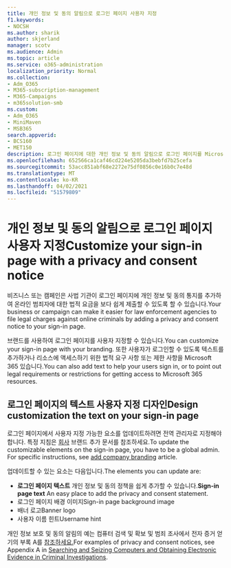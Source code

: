 ```yaml
---
title: 개인 정보 및 동의 알림으로 로그인 페이지 사용자 지정
f1.keywords:
- NOCSH
ms.author: sharik
author: skjerland
manager: scotv
ms.audience: Admin
ms.topic: article
ms.service: o365-administration
localization_priority: Normal
ms.collection:
- Adm_O365
- M365-subscription-management
- M365-Campaigns
- m365solution-smb
ms.custom:
- Adm_O365
- MiniMaven
- MSB365
search.appverid:
- BCS160
- MET150
description: 로그인 페이지에 대한 개인 정보 및 동의 알림으로 로그인 페이지를 Microsoft 365.
ms.openlocfilehash: 652566ca1caf46cd224e5205da3bebfd7b25cefa
ms.sourcegitcommit: 53acc851abf68e2272e75df0856c0e16b0c7e48d
ms.translationtype: MT
ms.contentlocale: ko-KR
ms.lasthandoff: 04/02/2021
ms.locfileid: "51579809"
---
```

# <a name="customize-your-sign-in-page-with-a-privacy-and-consent-notice"></a><span data-ttu-id="76001-103">개인 정보 및 동의 알림으로 로그인 페이지 사용자 지정</span><span class="sxs-lookup"><span data-stu-id="76001-103">Customize your sign-in page with a privacy and consent notice</span></span>

<span data-ttu-id="76001-104">비즈니스 또는 캠페인은 사법 기관이 로그인 페이지에 개인 정보 및 동의 통지를 추가하여 온라인 범죄자에 대한 법적 요금을 보다 쉽게 제출할 수 있도록 할 수 있습니다.</span><span class="sxs-lookup"><span data-stu-id="76001-104">Your business or campaign can make it easier for law enforcement agencies to file legal charges against online criminals by adding a privacy and consent notice to your sign-in page.</span></span>

<span data-ttu-id="76001-105">브랜드를 사용하여 로그인 페이지를 사용자 지정할 수 있습니다.</span><span class="sxs-lookup"><span data-stu-id="76001-105">You can customize your sign-in page with your branding.</span></span> <span data-ttu-id="76001-106">또한 사용자가 로그인할 수 있도록 텍스트를 추가하거나 리소스에 액세스하기 위한 법적 요구 사항 또는 제한 사항을 Microsoft 365 있습니다.</span><span class="sxs-lookup"><span data-stu-id="76001-106">You can also add text to help your users sign in, or to point out legal requirements or restrictions for getting access to Microsoft 365 resources.</span></span>

## <a name="design-customization-the-text-on-your-sign-in-page"></a><span data-ttu-id="76001-107">로그인 페이지의 텍스트 사용자 지정 디자인</span><span class="sxs-lookup"><span data-stu-id="76001-107">Design customization the text on your sign-in page</span></span>

<span data-ttu-id="76001-108">로그인 페이지에서 사용자 지정 가능한 요소를 업데이트하려면 전역 관리자로 지정해야 합니다. 특정 지침은 [회사](/azure/active-directory/fundamentals/customize-branding) 브랜드 추가 문서를 참조하세요.</span><span class="sxs-lookup"><span data-stu-id="76001-108">To update the customizable elements on the sign-in page, you have to be a global admin. For specific instructions, see [add company branding](/azure/active-directory/fundamentals/customize-branding) article.</span></span>

<span data-ttu-id="76001-109">업데이트할 수 있는 요소는 다음입니다.</span><span class="sxs-lookup"><span data-stu-id="76001-109">The elements you can update are:</span></span>

- <span data-ttu-id="76001-110">**로그인 페이지 텍스트** 개인 정보 및 동의 정책을 쉽게 추가할 수 있습니다.</span><span class="sxs-lookup"><span data-stu-id="76001-110">**Sign-in page text** An easy place to add the privacy and consent statement.</span></span>
- <span data-ttu-id="76001-111">로그인 페이지 배경 이미지</span><span class="sxs-lookup"><span data-stu-id="76001-111">Sign-in page background image</span></span>
- <span data-ttu-id="76001-112">배너 로고</span><span class="sxs-lookup"><span data-stu-id="76001-112">Banner logo</span></span>
- <span data-ttu-id="76001-113">사용자 이름 힌트</span><span class="sxs-lookup"><span data-stu-id="76001-113">Username hint</span></span>

<span data-ttu-id="76001-114">개인 정보 보호 및 동의 알림의 예는 컴퓨터 검색 및 확보 및 범죄 조사에서 전자 증거 얻기의 부록 A를 [참조하세요.](https://www.justice.gov/sites/default/files/criminal-ccips/legacy/2015/01/14/ssmanual2009.pdf)</span><span class="sxs-lookup"><span data-stu-id="76001-114">For examples of privacy and consent notices, see Appendix A in [Searching and Seizing Computers and Obtaining Electronic Evidence in Criminal Investigations](https://www.justice.gov/sites/default/files/criminal-ccips/legacy/2015/01/14/ssmanual2009.pdf).</span></span>